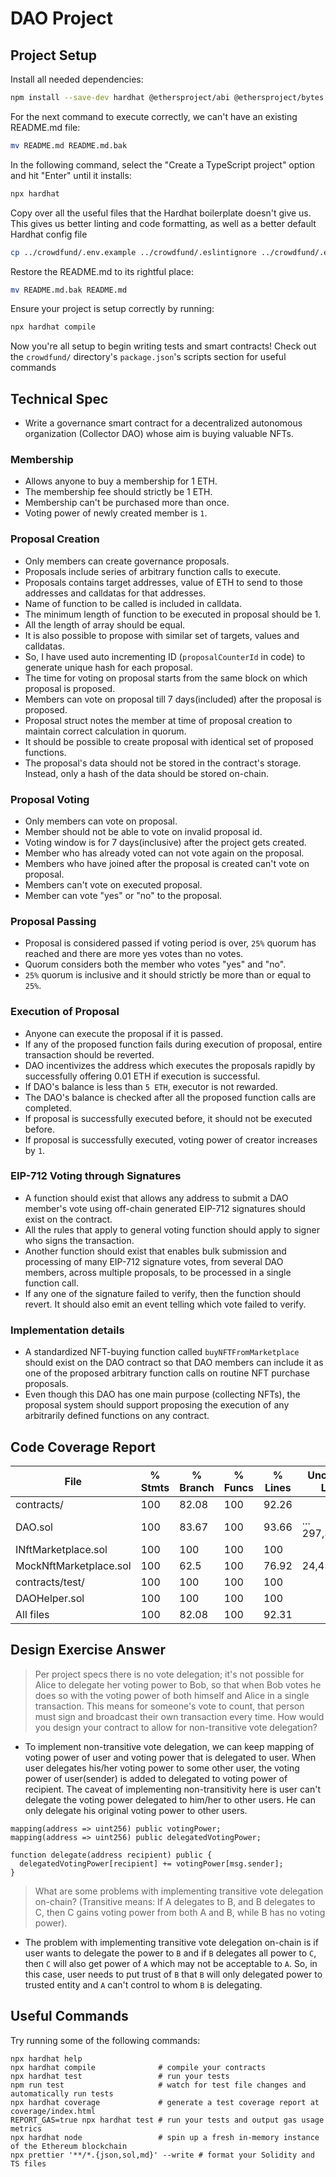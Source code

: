 # DAO Project

## Project Setup

Install all needed dependencies:

```bash
npm install --save-dev hardhat @ethersproject/abi @ethersproject/bytes @ethersproject/providers @nomicfoundation/hardhat-chai-matchers @nomicfoundation/hardhat-network-helpers @nomiclabs/hardhat-ethers @nomiclabs/hardhat-etherscan @typechain/ethers-v5 @typechain/hardhat @typescript-eslint/eslint-plugin @typescript-eslint/parser @types/chai @types/mocha @types/node chai dotenv eslint eslint-config-prettier eslint-config-standard eslint-plugin-import eslint-plugin-node eslint-plugin-prettier eslint-plugin-promise ethers hardhat-gas-reporter nodemon prettier prettier-plugin-solidity solidity-coverage ts-node typechain typescript
```

For the next command to execute correctly, we can't have an existing README.md file:

```bash
mv README.md README.md.bak
```

In the following command, select the "Create a TypeScript project" option and hit "Enter" until it installs:

```bash
npx hardhat
```

Copy over all the useful files that the Hardhat boilerplate doesn't give us. This gives us better linting and code formatting, as well as a better default Hardhat config file

```bash
cp ../crowdfund/.env.example ../crowdfund/.eslintignore ../crowdfund/.eslintrc.js ../crowdfund/.prettierignore ../crowdfund/.gitignore ../crowdfund/.solhint.json ../crowdfund/.solhintignore ../crowdfund/hardhat.config.ts ../crowdfund/tsconfig.json ./
```

Restore the README.md to its rightful place:

```bash
mv README.md.bak README.md
```

Ensure your project is setup correctly by running:

```bash
npx hardhat compile
```

Now you're all setup to begin writing tests and smart contracts! Check out the `crowdfund/` directory's `package.json`'s scripts section for useful commands

## Technical Spec
<!-- Here you should list your DAO specification. You have some flexibility on how you want your DAO's voting system to work and Proposals should be stored, and you need to document that here so that your staff micro-auditor knows what spec to compare your implementation to.  -->

- Write a governance smart contract for a decentralized autonomous organization (Collector DAO) whose aim is buying valuable NFTs.

### Membership

- Allows anyone to buy a membership for 1 ETH.
- The membership fee should strictly be 1 ETH.
- Membership can't be purchased more than once. 
- Voting power of newly created member is `1`.

### Proposal Creation

- Only members can create governance proposals.
- Proposals include series of arbitrary function calls to execute.
- Proposals contains target addresses, value of ETH to send to those addresses and calldatas for that addresses.
- Name of function to be called is included in calldata.
- The minimum length of function to be executed in proposal should be 1.
- All the length of array should be equal.
- It is also possible to propose with similar set of targets, values and calldatas.
- So, I have used auto incrementing ID (`proposalCounterId` in code) to generate unique hash for each proposal.
- The time for voting on proposal starts from the same block on which proposal is proposed.
- Members can vote on proposal till 7 days(included) after the proposal is proposed.
- Proposal struct notes the member at time of proposal creation to maintain correct calculation in quorum.
- It should be possible to create proposal with identical set of proposed functions.
- The proposal's data should not be stored in the contract's storage. Instead, only a hash of the data should be stored on-chain.


### Proposal Voting

- Only members can vote on proposal.
- Member should not be able to vote on invalid proposal id. 
- Voting window is for 7 days(inclusive) after the project gets created.
- Member who has already voted can not vote again on the proposal.
- Members who have joined after the proposal is created can't vote on proposal.
- Members can't vote on executed proposal.
- Member can vote "yes" or "no" to the proposal.

### Proposal Passing

- Proposal is considered passed if voting period is over, `25%` quorum has reached and there are more yes votes than no votes.
- Quorum considers both the member who votes "yes" and "no".
- `25%` quorum is inclusive and it should strictly be more than or equal to `25%`.

### Execution of Proposal

- Anyone can execute the proposal if it is passed.
- If any of the proposed function fails during execution of proposal, entire transaction should be reverted.
- DAO incentivizes the address which executes the proposals rapidly by successfully offering 0.01 ETH if execution is successful.
- If DAO's balance is less than `5 ETH`, executor is not rewarded.
- The DAO's balance is checked after all the proposed function calls are completed.
- If proposal is successfully executed before, it should not be executed before.
- If proposal is successfully executed, voting power of creator increases by `1`. 

### EIP-712 Voting through Signatures

- A function should exist that allows any address to submit a DAO member's vote using off-chain generated EIP-712 signatures should exist on the contract.
- All the rules that apply to general voting function should apply to signer who signs the transaction.
- Another function should exist that enables bulk submission and processing of many EIP-712 signature votes, from several DAO members, across multiple proposals, to be processed in a single function call.
- If any one of the signature failed to verify, then the function should revert. It should also emit an event telling which vote failed to verify.

### Implementation details

- A standardized NFT-buying function called `buyNFTFromMarketplace` should exist on the DAO contract so that DAO members can include it as one of the proposed arbitrary function calls on routine NFT purchase proposals.
- Even though this DAO has one main purpose (collecting NFTs), the proposal system should support proposing the execution of any arbitrarily defined functions on any contract.



## Code Coverage Report
<!-- Copy + paste your coverage report here before submitting your project -->
<!-- You can see how to generate a coverage report in the "Solidity Code Coverage" section located here: -->
<!-- https://learn.0xmacro.com/training/project-crowdfund/p/4 -->
File                     |  % Stmts | % Branch |  % Funcs |  % Lines |Uncovered Lines |
-------------------------|----------|----------|----------|----------|----------------|
 contracts/              |      100 |    82.08 |      100 |    92.26 |                |
  DAO.sol                |      100 |    83.67 |      100 |    93.66 |... 297,319,382 |
  INftMarketplace.sol    |      100 |      100 |      100 |      100 |                |
  MockNftMarketplace.sol |      100 |     62.5 |      100 |    76.92 |       24,45,49 |
 contracts/test/         |      100 |      100 |      100 |      100 |                |
  DAOHelper.sol          |      100 |      100 |      100 |      100 |                |
All files                |      100 |    82.08 |      100 |    92.31 |                |

## Design Exercise Answer
<!-- Answer the Design Exercise. -->
<!-- In your answer: (1) Consider the tradeoffs of your design, and (2) provide some pseudocode, or a diagram, to illustrate how one would get started. -->
> Per project specs there is no vote delegation; it's not possible for Alice to delegate her voting power to Bob, so that when Bob votes he does so with the voting power of both himself and Alice in a single transaction. This means for someone's vote to count, that person must sign and broadcast their own transaction every time. How would you design your contract to allow for non-transitive vote delegation?


- To implement non-transitive vote delegation, we can keep mapping of voting power of user and voting power that is delegated to user. When user delegates his/her voting power to some other user, the voting power of user(sender) is added to delegated to voting power of recipient. The caveat of implementing non-transitivity here is user can't delegate the voting power delegated to him/her to other users. He can only delegate his original voting power to other users.

```solidity
mapping(address => uint256) public votingPower;
mapping(address => uint256) public delegatedVotingPower;

function delegate(address recipient) public {
  delegatedVotingPower[recipient] += votingPower[msg.sender];
}

```

> What are some problems with implementing transitive vote delegation on-chain? (Transitive means: If A delegates to B, and B delegates to C, then C gains voting power from both A and B, while B has no voting power).

- The problem with implementing transitive vote delegation on-chain is if user wants to delegate the power to `B` and if `B` delegates all power to `C`, then `C` will also get power of `A` which may not be acceptable to `A`. So, in this case, user needs to put trust of `B` that `B` will only delegated power to trusted entity and `A` can't control to whom `B` is delegating.

## Useful Commands

Try running some of the following commands:

```shell
npx hardhat help
npx hardhat compile              # compile your contracts
npx hardhat test                 # run your tests
npm run test                     # watch for test file changes and automatically run tests
npx hardhat coverage             # generate a test coverage report at coverage/index.html
REPORT_GAS=true npx hardhat test # run your tests and output gas usage metrics
npx hardhat node                 # spin up a fresh in-memory instance of the Ethereum blockchain
npx prettier '**/*.{json,sol,md}' --write # format your Solidity and TS files
```
